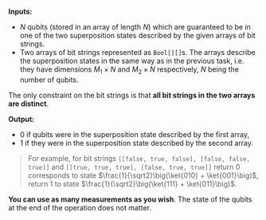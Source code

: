 **Inputs:**

* $N$ qubits (stored in an array of length $N$) which are guaranteed to be in one of the two superposition states described by the given arrays of bit strings.
* Two arrays of bit strings represented as `Bool[][]`s.
  The arrays describe the superposition states in the same way as in the previous task, i.e. they have dimensions $M_1 \times N$ and $M_2 \times N$ respectively, $N$ being the number of qubits.

The only constraint on the bit strings is that **all bit strings in the two arrays are distinct**.

**Output:**
* 0 if qubits were in the superposition state described by the first array,
* 1 if they were in the superposition state described by the second array.

> For example, for bit strings `[[false, true, false], [false, false, true]]` and `[[true, true, true], [false, true, true]]` return 0 corresponds to state 
$\frac{1}{\sqrt2}\big(\ket{010} + \ket{001}\big)$, 
return 1 to state 
$\frac{1}{\sqrt2}\big(\ket{111} + \ket{011}\big)$.

**You can use as many measurements as you wish**. The state of the qubits at the end of the operation does not matter.
